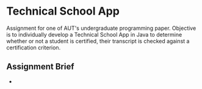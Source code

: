 # Technical School App
Assignment for one of AUT's undergraduate programming paper. Objective is to individually develop a Technical School App in
Java to determine whether or not a student is certified, their transcript is checked against a
certification criterion.

## Assignment Brief
 - 

